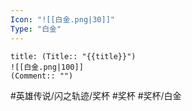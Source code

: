 ```yaml
---
Icon: "![[白金.png|30]]"
Type: "白金"
---
```

```ad-ed-sen-1-platinum
title: (Title:: "{{title}}")
![[白金.png|100]]
(Comment:: "")
```

#英雄传说/闪之轨迹/奖杯  #奖杯 #奖杯/白金